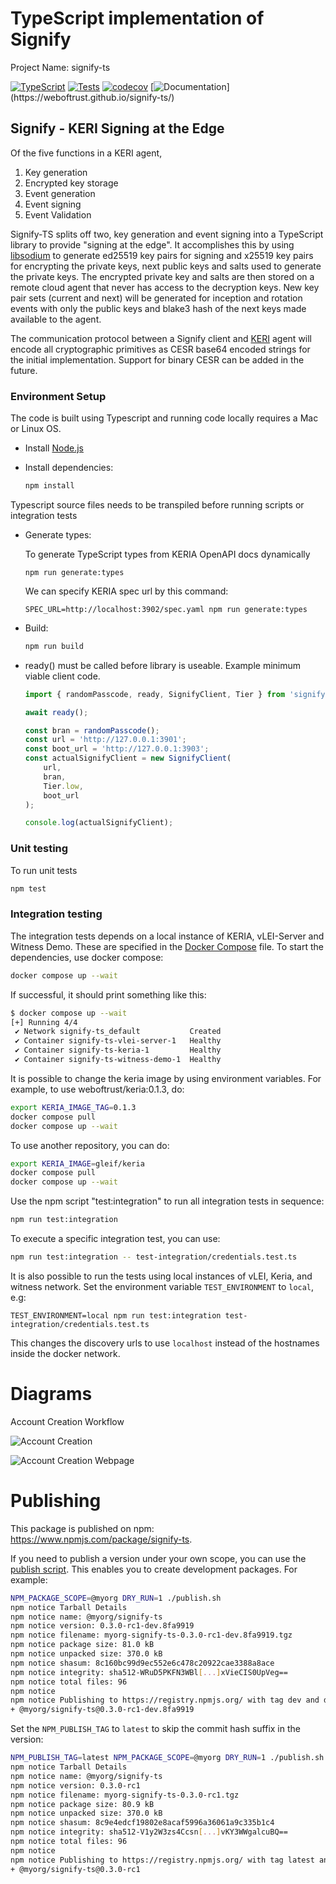 # TypeScript implementation of Signify

Project Name: signify-ts

[![TypeScript](https://badges.frapsoft.com/typescript/code/typescript.png?v=101)](https://github.com/ellerbrock/typescript-badges/)
[![Tests](https://github.com/WebOfTrust/signify-ts/actions/workflows/main.yml/badge.svg?branch=main)](https://github.com/WebOfTrust/signify-ts/actions/workflows/main.yml)
[![codecov](https://codecov.io/gh/WebOfTrust/signify-ts/branch/main/graph/badge.svg?token=K3GK7MCYVW)](https://codecov.io/gh/WebOfTrust/signify-ts)
[![Documentation](https://img.shields.io/badge/documentation-grey?)](https://weboftrust.github.io/signify-ts/)

## Signify - KERI Signing at the Edge

Of the five functions in a KERI agent,

1. Key generation
2. Encrypted key storage
3. Event generation
4. Event signing
5. Event Validation

Signify-TS splits off two, key generation and event signing into a TypeScript library to provide "signing at the edge".
It accomplishes this by using [libsodium](https://doc.libsodium.org/) to generate ed25519 key pairs for signing and x25519 key pairs for encrypting the
private keys, next public keys and salts used to generate the private keys. The encrypted private key and salts are then stored on a
remote cloud agent that never has access to the decryption keys. New key pair sets (current and next) will be generated
for inception and rotation events with only the public keys and blake3 hash of the next keys made available to the agent.

The communication protocol between a Signify client and [KERI](https://github.com/WebOfTrust/keri) agent will encode all cryptographic primitives as CESR base64
encoded strings for the initial implementation. Support for binary CESR can be added in the future.

### Environment Setup

The code is built using Typescript and running code locally requires a Mac or Linux OS.

- Install [Node.js](https://nodejs.org)

- Install dependencies:
    ```bash
    npm install
    ```

Typescript source files needs to be transpiled before running scripts or integration tests

- Generate types:

    To generate TypeScript types from KERIA OpenAPI docs dynamically
    
    ```
    npm run generate:types
    ```

    We can specify KERIA spec url by this command:

    ```
    SPEC_URL=http://localhost:3902/spec.yaml npm run generate:types
    ```

- Build:

    ```bash
    npm run build
    ```

- ready() must be called before library is useable. Example minimum viable client code.

    ```javascript
    import { randomPasscode, ready, SignifyClient, Tier } from 'signify-ts';

    await ready();

    const bran = randomPasscode();
    const url = 'http://127.0.0.1:3901';
    const boot_url = 'http://127.0.0.1:3903';
    const actualSignifyClient = new SignifyClient(
        url,
        bran,
        Tier.low,
        boot_url
    );

    console.log(actualSignifyClient);
    ```

### Unit testing

To run unit tests

```bash
npm test
```

### Integration testing

The integration tests depends on a local instance of KERIA, vLEI-Server and Witness Demo. These are specified in the [Docker Compose](./docker-compose.yaml) file. To start the dependencies, use docker compose:

```bash
docker compose up --wait
```

If successful, it should print something like this:

```bash
$ docker compose up --wait
[+] Running 4/4
 ✔ Network signify-ts_default           Created                                           0.0s
 ✔ Container signify-ts-vlei-server-1   Healthy                                           5.7s
 ✔ Container signify-ts-keria-1         Healthy                                           6.2s
 ✔ Container signify-ts-witness-demo-1  Healthy                                           6.2s
```

It is possible to change the keria image by using environment variables. For example, to use weboftrust/keria:0.1.3, do:

```bash
export KERIA_IMAGE_TAG=0.1.3
docker compose pull
docker compose up --wait
```

To use another repository, you can do:

```bash
export KERIA_IMAGE=gleif/keria
docker compose pull
docker compose up --wait
```

Use the npm script "test:integration" to run all integration tests in sequence:

```bash
npm run test:integration
```

To execute a specific integration test, you can use:

```bash
npm run test:integration -- test-integration/credentials.test.ts
```

It is also possible to run the tests using local instances of vLEI, Keria, and witness network. Set the environment variable `TEST_ENVIRONMENT` to `local`, e.g:

```
TEST_ENVIRONMENT=local npm run test:integration test-integration/credentials.test.ts
```

This changes the discovery urls to use `localhost` instead of the hostnames inside the docker network.

# Diagrams

Account Creation Workflow

![Account Creation](/diagrams/account-creation-workflow.png)

![Account Creation Webpage](/diagrams/account-creation-webpage-workflow.png)

# Publishing

This package is published on npm: https://www.npmjs.com/package/signify-ts.

If you need to publish a version under your own scope, you can use the [publish script](./publish.sh). This enables you to create development packages. For example:

```bash
NPM_PACKAGE_SCOPE=@myorg DRY_RUN=1 ./publish.sh
npm notice Tarball Details
npm notice name: @myorg/signify-ts
npm notice version: 0.3.0-rc1-dev.8fa9919
npm notice filename: myorg-signify-ts-0.3.0-rc1-dev.8fa9919.tgz
npm notice package size: 81.0 kB
npm notice unpacked size: 370.0 kB
npm notice shasum: 8c160bc99d9ec552e6c478c20922cae3388a8ace
npm notice integrity: sha512-WRuD5PKFN3WBl[...]xVieCIS0UpVeg==
npm notice total files: 96
npm notice
npm notice Publishing to https://registry.npmjs.org/ with tag dev and default access (dry-run)
+ @myorg/signify-ts@0.3.0-rc1-dev.8fa9919
```

Set the `NPM_PUBLISH_TAG` to `latest` to skip the commit hash suffix in the version:

```bash
NPM_PUBLISH_TAG=latest NPM_PACKAGE_SCOPE=@myorg DRY_RUN=1 ./publish.sh
npm notice Tarball Details
npm notice name: @myorg/signify-ts
npm notice version: 0.3.0-rc1
npm notice filename: myorg-signify-ts-0.3.0-rc1.tgz
npm notice package size: 80.9 kB
npm notice unpacked size: 370.0 kB
npm notice shasum: 8c9e4edcf19802e8acaf5996a36061a9c335b1c4
npm notice integrity: sha512-V1y2W3zs4Ccsn[...]vKY3WWgalcuBQ==
npm notice total files: 96
npm notice
npm notice Publishing to https://registry.npmjs.org/ with tag latest and default access (dry-run)
+ @myorg/signify-ts@0.3.0-rc1
```
